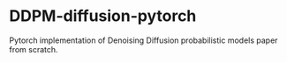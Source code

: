 # DDPM-diffusion-pytorch
Pytorch implementation of Denoising Diffusion probabilistic models paper from scratch.
